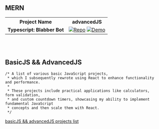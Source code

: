 ## MERN

<table style="width:100%">
  <tr>
    <th style="text-align: center;">Project Name</th>
    <th style="text-align: center;">advancedJS</th>
  </tr>
  <tr>
    <td style="text-align: center;"><strong>Typescript: Blabber Bot</strong></td>
    <td style="text-align: center;">
      <a href="https://github.com/Shcoobz/advancedJS_mern_blabber-bot/"><img src="https://img.shields.io/badge/Repo-007bff?style=for-the-badge&logo=github" alt="Repo"></a>
      <a href="https://advancedjs-mern-blabber-bot.onrender.com/"><img src="https://img.shields.io/badge/Demo-28a745?style=for-the-badge&logo=chrome" alt="Demo"></a>
    </td>
  </tr>
</table>

<br>

<br>

## BasicJS && AdvancedJS

```
/* A list of various basic JavaScript projects,
 * which I subsequently rewrote using React to enhance functionality and performance.
 *
 * These projects include practical applications like calculators, form validation,
 * and custom countdown timers, showcasing my ability to implement fundamental JavaScript
 * concepts and then scale them with React.
 */
```

[basicJS && advancedJS projects list](https://github.com/Shcoobz/list_basic-and-advanced-js-projects)
